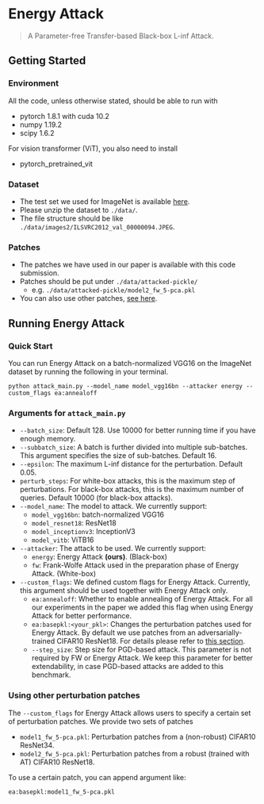 # Energy Attack

> A Parameter-free Transfer-based Black-box L-inf Attack.

## Getting Started

### Environment

All the code, unless otherwise stated, should be able to run with

- pytorch 1.8.1 with cuda 10.2
- numpy 1.19.2
- scipy 1.6.2

For vision transformer (ViT), you also need to install

- pytorch_pretrained_vit

### Dataset

- The test set we used for ImageNet is available [here](https://bot-service.flandre.info/imagenet.val.zip).
- Please unzip the dataset to `./data/`.
- The file structure should be like `./data/images2/ILSVRC2012_val_00000094.JPEG`.

### Patches

- The patches we have used in our paper is available with this code submission.
- Patches should be put under `./data/attacked-pickle/`
  - e.g. `./data/attacked-pickle/model2_fw_5-pca.pkl`
- You can also use other patches, [see here](#using-other-perturbation-patches).

## Running Energy Attack

### Quick Start

You can run Energy Attack on a batch-normalized VGG16 on the ImageNet dataset by running the following in your terminal.

```shell
python attack_main.py --model_name model_vgg16bn --attacker energy --custom_flags ea:annealoff
```

### Arguments for `attack_main.py`

- `--batch_size`: Default 128. Use 10000 for better running time if you have enough memory.
- `--subbatch_size`: A batch is further divided into multiple sub-batches. This argument specifies the size of sub-batches. Default 16.
- `--epsilon`: The maximum L-inf distance for the perturbation. Default 0.05.
- `perturb_steps`: For white-box attacks, this is the maximum step of perturbations. For black-box attacks, this is the maximum number of queries. Default 10000 (for black-box attacks).
- `--model_name`: The model to attack. We currently support:
  - `model_vgg16bn`: batch-normalized VGG16
  - `model_resnet18`: ResNet18
  - `model_inceptionv3`: InceptionV3
  - `model_vitb`: ViTB16
- `--attacker`: The attack to be used. We currently support:
  - `energy`: Energy Attack **(ours)**. (Black-box)
  - `fw`: Frank-Wolfe Attack used in the preparation phase of Energy Attack. (White-box)
- `--custom_flags`: We defined custom flags for Energy Attack. Currently, this argument should be used together with Energy Attack only.
  - `ea:annealoff`: Whether to enable annealing of Energy Attack. For all our experiments in the paper we added this flag when using Energy Attack for better performance.
  - `ea:basepkl:<your_pkl>`: Changes the perturbation patches used for Energy Attack. By default we use patches from an adversarially-trained CIFAR10 ResNet18. For details please refer to [this section](#using-other-perturbation-patches).
  - `--step_size`: Step size for PGD-based attack. This parameter is not required by FW or Energy Attack. We keep this parameter for better extendability, in case PGD-based attacks are added to this benchmark.

### Using other perturbation patches

The `--custom_flags` for Energy Attack allows users to specify a certain set of perturbation patches. We provide two sets of patches

- `model1_fw_5-pca.pkl`: Perturbation patches from a (non-robust) CIFAR10 ResNet34.
- `model2_fw_5-pca.pkl`: Perturbation patches from a robust (trained with AT) CIFAR10 ResNet18.

To use a certain patch, you can append argument like:

```shell
ea:basepkl:model1_fw_5-pca.pkl
```
